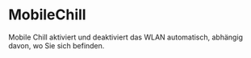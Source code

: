 # MobileChill
Mobile Chill aktiviert und deaktiviert das WLAN automatisch, abhängig davon, wo Sie sich befinden. 

